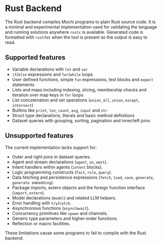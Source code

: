 # Rust Backend

The Rust backend compiles Mochi programs to plain Rust source code. It is a minimal and experimental implementation used for validating the language and running solutions anywhere `rustc` is available. Generated code is formatted with `rustfmt` when the tool is present so the output is easy to read.

## Supported features

- Variable declarations with `let` and `var`
- `if`/`else` expressions and `for`/`while` loops
- User defined functions, simple `fun` expressions, test blocks and `expect` statements
- Lists and maps including indexing, slicing, membership checks and iteration over map keys in `for` loops
- List concatenation and set operations (`union_all`, `union`, `except`, `intersect`)
- Builtins like `print`, `len`, `count`, `avg`, `input` and `str`
- Struct type declarations, literals and basic method definitions
- Dataset queries with grouping, sorting, pagination and inner/left joins


## Unsupported features

The current implementation lacks support for:

- Outer and right joins in dataset queries.
 - Agent and stream declarations (`agent`, `on`, `emit`).
 - Intent handlers within agents (`intent` blocks).
- Logic programming constructs (`fact`, `rule`, `query`).
 - Data fetching and persistence expressions (`fetch`, `load`, `save`, `generate`, `generate embedding`).
- Package imports, extern objects and the foreign function interface (`import`, `extern`).
- Model declarations (`model`) and related LLM helpers.
- Error handling with `try`/`catch`.
- Asynchronous functions (`async`/`await`).
- Concurrency primitives like `spawn` and channels.
- Generic type parameters and higher‑order functions.
- Reflection or macro facilities.

These limitations cause some programs to fail to compile with the Rust backend.
